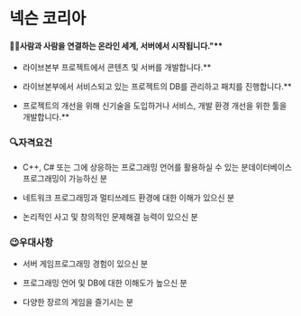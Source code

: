 # 넥슨 코리아



#### 🦸‍♀️사람과 사람을 연결하는 온라인 세계, 서버에서 시작됩니다."**

- 라이브본부 프로젝트에서 콘텐츠 및 서버를 개발합니다.**

- 라이브본부에서 서비스되고 있는 프로젝트의 DB를 관리하고 패치를 진행합니다.**

- 프로젝트의 개선을 위해 신기술을 도입하거나 서비스, 개발 환경 개선을 위한 툴을 개발합니다.**



### 🔍자격요건

* C++, C# 또는 그에 상응하는 프로그래밍 언어를 활용하실 수 있는 분데이터베이스 프로그래밍이 가능하신 분

* 네트워크 프로그래밍과 멀티쓰레드 환경에 대한 이해가 있으신 분

* 논리적인 사고 및 창의적인 문제해결 능력이 있으신 분



### 😉우대사항

* 서버 게임프로그래밍 경험이 있으신 분

* 프로그래밍 언어 및 DB에 대한 이해도가 높으신 분

* 다양한 장르의 게임을 즐기시는 분